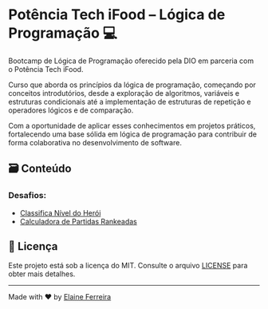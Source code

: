# Potência Tech iFood – Lógica de Programação 💻

Bootcamp de Lógica de Programação oferecido pela DIO em parceria com o Potência Tech iFood.

Curso que aborda os princípios da lógica de programação, começando por conceitos introdutórios, desde a exploração de algoritmos, variáveis e estruturas condicionais até a implementação de estruturas de repetição e operadores lógicos e de comparação.

Com a oportunidade de aplicar esses conhecimentos em projetos práticos, fortalecendo uma base sólida em lógica de programação para contribuir de forma colaborativa no desenvolvimento de software.

## 🗃️ Conteúdo
### Desafios:
- [Classifica Nível do Herói](desafios/classifica-nivel-heroi/script.js)
- [Calculadora de Partidas Rankeadas](desafios/calculadora-partidas-rankeadas/script.js)

## 📄 Licença
Este projeto está sob a licença do MIT. Consulte o arquivo [LICENSE](https://github.com/elainefs/bootcamps-dio/blob/main/LICENCE) para obter mais detalhes.

---

Made with ❤️ by [Elaine Ferreira](https://github.com/elainefs)

